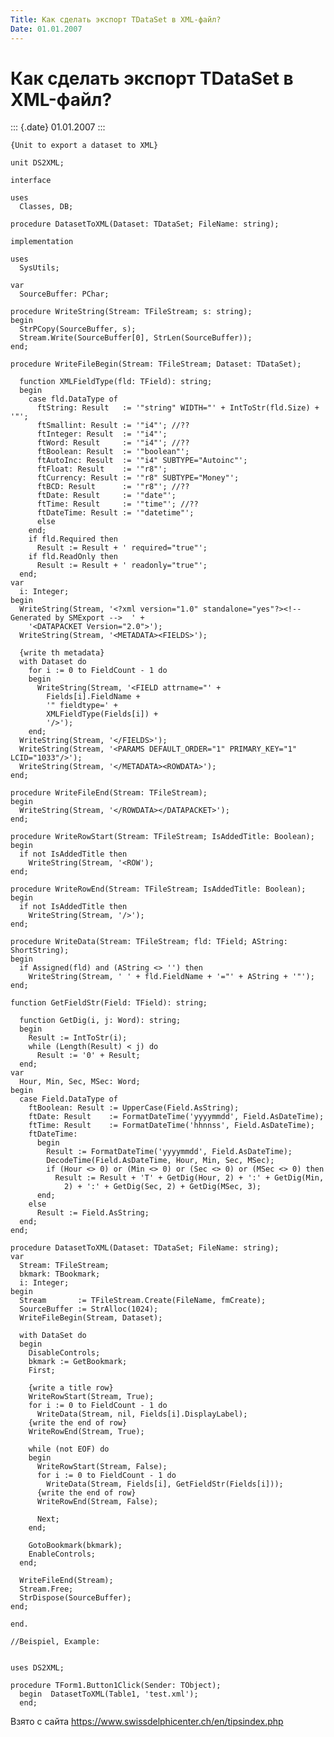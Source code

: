 ```yaml
---
Title: Как сделать экспорт TDataSet в XML-файл?
Date: 01.01.2007
---
```



Как сделать экспорт TDataSet в XML-файл?
========================================

::: {.date}
01.01.2007
:::

    {Unit to export a dataset to XML} 
     
    unit DS2XML; 
     
    interface 
     
    uses 
      Classes, DB; 
     
    procedure DatasetToXML(Dataset: TDataSet; FileName: string); 
     
    implementation 
     
    uses 
      SysUtils; 
     
    var 
      SourceBuffer: PChar; 
     
    procedure WriteString(Stream: TFileStream; s: string); 
    begin 
      StrPCopy(SourceBuffer, s); 
      Stream.Write(SourceBuffer[0], StrLen(SourceBuffer)); 
    end; 
     
    procedure WriteFileBegin(Stream: TFileStream; Dataset: TDataSet); 
     
      function XMLFieldType(fld: TField): string; 
      begin 
        case fld.DataType of 
          ftString: Result   := '"string" WIDTH="' + IntToStr(fld.Size) + '"'; 
          ftSmallint: Result := '"i4"'; //?? 
          ftInteger: Result  := '"i4"'; 
          ftWord: Result     := '"i4"'; //?? 
          ftBoolean: Result  := '"boolean"'; 
          ftAutoInc: Result  := '"i4" SUBTYPE="Autoinc"'; 
          ftFloat: Result    := '"r8"'; 
          ftCurrency: Result := '"r8" SUBTYPE="Money"'; 
          ftBCD: Result      := '"r8"'; //?? 
          ftDate: Result     := '"date"'; 
          ftTime: Result     := '"time"'; //?? 
          ftDateTime: Result := '"datetime"'; 
          else 
        end; 
        if fld.Required then 
          Result := Result + ' required="true"'; 
        if fld.ReadOnly then 
          Result := Result + ' readonly="true"'; 
      end; 
    var 
      i: Integer; 
    begin 
      WriteString(Stream, '<?xml version="1.0" standalone="yes"?><!-- Generated by SMExport -->  ' + 
        '<DATAPACKET Version="2.0">'); 
      WriteString(Stream, '<METADATA><FIELDS>'); 
     
      {write th metadata} 
      with Dataset do 
        for i := 0 to FieldCount - 1 do 
        begin 
          WriteString(Stream, '<FIELD attrname="' + 
            Fields[i].FieldName + 
            '" fieldtype=' + 
            XMLFieldType(Fields[i]) + 
            '/>'); 
        end; 
      WriteString(Stream, '</FIELDS>'); 
      WriteString(Stream, '<PARAMS DEFAULT_ORDER="1" PRIMARY_KEY="1" LCID="1033"/>'); 
      WriteString(Stream, '</METADATA><ROWDATA>'); 
    end; 
     
    procedure WriteFileEnd(Stream: TFileStream); 
    begin 
      WriteString(Stream, '</ROWDATA></DATAPACKET>'); 
    end; 
     
    procedure WriteRowStart(Stream: TFileStream; IsAddedTitle: Boolean); 
    begin 
      if not IsAddedTitle then 
        WriteString(Stream, '<ROW'); 
    end; 
     
    procedure WriteRowEnd(Stream: TFileStream; IsAddedTitle: Boolean); 
    begin 
      if not IsAddedTitle then 
        WriteString(Stream, '/>'); 
    end; 
     
    procedure WriteData(Stream: TFileStream; fld: TField; AString: ShortString); 
    begin 
      if Assigned(fld) and (AString <> '') then 
        WriteString(Stream, ' ' + fld.FieldName + '="' + AString + '"'); 
    end; 
     
    function GetFieldStr(Field: TField): string; 
     
      function GetDig(i, j: Word): string; 
      begin 
        Result := IntToStr(i); 
        while (Length(Result) < j) do 
          Result := '0' + Result; 
      end; 
    var  
      Hour, Min, Sec, MSec: Word; 
    begin 
      case Field.DataType of 
        ftBoolean: Result := UpperCase(Field.AsString); 
        ftDate: Result    := FormatDateTime('yyyymmdd', Field.AsDateTime); 
        ftTime: Result    := FormatDateTime('hhnnss', Field.AsDateTime); 
        ftDateTime:  
          begin 
            Result := FormatDateTime('yyyymmdd', Field.AsDateTime); 
            DecodeTime(Field.AsDateTime, Hour, Min, Sec, MSec); 
            if (Hour <> 0) or (Min <> 0) or (Sec <> 0) or (MSec <> 0) then 
              Result := Result + 'T' + GetDig(Hour, 2) + ':' + GetDig(Min, 
                2) + ':' + GetDig(Sec, 2) + GetDig(MSec, 3); 
          end; 
        else 
          Result := Field.AsString; 
      end; 
    end; 
     
    procedure DatasetToXML(Dataset: TDataSet; FileName: string); 
    var 
      Stream: TFileStream; 
      bkmark: TBookmark; 
      i: Integer; 
    begin 
      Stream       := TFileStream.Create(FileName, fmCreate); 
      SourceBuffer := StrAlloc(1024); 
      WriteFileBegin(Stream, Dataset); 
     
      with DataSet do 
      begin 
        DisableControls; 
        bkmark := GetBookmark; 
        First; 
     
        {write a title row} 
        WriteRowStart(Stream, True); 
        for i := 0 to FieldCount - 1 do 
          WriteData(Stream, nil, Fields[i].DisplayLabel); 
        {write the end of row} 
        WriteRowEnd(Stream, True); 
     
        while (not EOF) do 
        begin 
          WriteRowStart(Stream, False); 
          for i := 0 to FieldCount - 1 do 
            WriteData(Stream, Fields[i], GetFieldStr(Fields[i])); 
          {write the end of row} 
          WriteRowEnd(Stream, False); 
     
          Next; 
        end; 
     
        GotoBookmark(bkmark); 
        EnableControls; 
      end; 
     
      WriteFileEnd(Stream); 
      Stream.Free; 
      StrDispose(SourceBuffer); 
    end; 
     
    end. 

    //Beispiel, Example: 
     
     
    uses DS2XML; 
     
    procedure TForm1.Button1Click(Sender: TObject); 
      begin  DatasetToXML(Table1, 'test.xml'); 
      end;

Взято с сайта <https://www.swissdelphicenter.ch/en/tipsindex.php>

